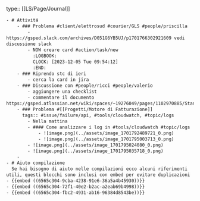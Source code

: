 type:: [[LS/Page/Journal]]

	- # Attivitá
		- ### Problema #client/elettrosud #courier/GLS #people/priscilla
			- https://gsped.slack.com/archives/D051G6YB5UJ/p1701766302921609 vedi discussione slack
			- NOW creare card #action/task/new
			  :LOGBOOK:
			  CLOCK: [2023-12-05 Tue 09:54:12]
			  :END:
		- ### Riprendo stc di ieri
			- cerca la card in jira
		- ### Discussione con #people/ricci #people/valerio
			- aggiungere una checklist
			- commentare il documento https://gsped.atlassian.net/wiki/spaces/~19276049/pages/1102970885/Standup
		- ### Problema #[[Progetti/Motore di Fatturazione]]
		  tags:: #issue/failure/api, #tools/cloudwatch, #topic/logs
			- Nella mattina
			- #### Come analizzare i log in #tools/cloudwatch #topic/logs
				- ![image.png](../assets/image_1701792489721_0.png)
				- ![image.png](../assets/image_1701795003713_0.png)
			- ![image.png](../assets/image_1701795024080_0.png)
			- ![image.png](../assets/image_1701795035718_0.png)
		-
	- # Aiuto compilazione
	  Se hai bisogno di aiuto nelle compilazioni ecco alcuni riferimenti utili, questi blocchi sono inclusi con embed per evitare duplicazioni
	- {{embed ((6565c304-9cba-4238-91e6-36a5a4b45930))}}
	- {{embed ((6565c304-72f1-40e2-b2ac-a2eab69b4998))}}
	- {{embed ((6565c304-fbc2-4931-ab16-96384d8543be))}}